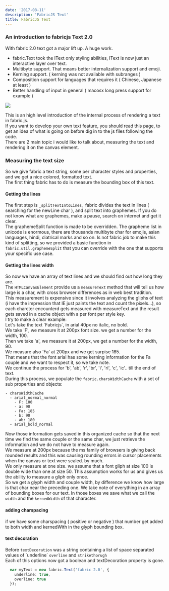 ```yaml
---
date: '2017-08-11'
description: 'FabricJS Text'
title: FabricJS Text
---
```


### An introduction to fabricjs Text 2.0

With fabric 2.0 text got a major lift up. A huge work.

*   fabric.Text took the IText only styling abilities, IText is now just an interactive layer over text.
*   Multibyte support. That means better internalization support and emoji.
*   Kerning support. ( kerning was not available with subranges )
*   Composition support for languages that requires it ( Chinese, Japanese at least )
*   Better handling of input in general ( macosx long press support for example )

![](/article_assets/textsample.png)

This is an high level introduction of the internal process of rendering a text in fabric.js.  
If you want to develop your own text feature, you should read this page, to get an idea of what is going on before dig in to the js files following the code.  
There are 2 main topic i would like to talk about, measuring the text and rendering it on the canvas element.

### Measuring the text size

So we give fabric a text string, some per character styles and properties, and we get a nice colored, formatted text.  
The first thing fabric has to do is measure the bounding box of this text.  

#### Getting the lines

The first step is `_splitTextIntoLines,` fabric divides the text in lines ( searching for the newLine char ), and split text into graphemes. If you do not know what are graphemes, make a pause, search on internet and get it clear.  
The graphemeSplit function is made to be overridden. The grapheme list in unicode is enormous, there are thousands multibyte char for emojis, asian languages, hindi, diatrical marks and so on. Is not fabric job to make this kind of splitting, so we provided a basic function in `fabric.util.graphemeSplit` that you can override with the one that supports your specific use case.  

#### Getting the lines width

So now we have an array of text lines and we should find out how long they are.  
The `HTMLCanvasElement` provide us a `measureText` method that will tell us how large is a char, with cross browser differences as in web best tradition.  
This measurement is expensive since it involves analyzing the gliphs of text (i have the impression that IE just paints the text and count the pixels...), so each charcter encounterd gets measured with measureText and the result gets saved in a cache object with a per font per style key.  
I try to make a clear example:  
Let's take the text \`Fabricjs\`, in arial 40px no italic, no bold.  
We take 'F', we measure it at 200px font size. we get a number for the width, 100.  
Then we take 'a', we measure it at 200px, we get a number for the width, 90.  
We measure also 'Fa' at 200px and we get surpise 185.  
That means that the font arial has some kerning information for the Fa couple and we want to respect it, so we take note.  
We continue the process for 'b', 'ab', 'r', 'br', 'i', 'ri', 'c', 'ic'.. till the end of text.  
During this process, we populate the `fabric.charsWidthCache` with a set of sub properties and objects:  

```
- charsWidthCache
  - arial_normal_normal
    - F: 100
    - a: 90
    - Fa: 185
    - b: 90
    - ab: 180
  - arial_bold_normal
```
Now those information gets saved in this organized cache so that the next time we find the same couple or the same char, we just retrieve the information and we do not have to measure again.  
We measure at 200px because the ms family of browsers is giving back rounded results and this was causing rounding errors in cursor placements when the canvas or text were scaled. by much.  
We only measure at one size. we assume that a font gliph at size 100 is double wide than one at size 50. This assumption works for us and gives us the ability to measure a gliph only once.  
So we get a glyph width and couple width, by difference we know how large is that char near the preceding one. We take note of everything in an array of bounding boxes for our text. In those boxes we save what we call the `width` and the `kernedWidth` of that character.

#### adding charspacing

if we have some charspacing ( positive or negative ) that number get added to both width and kernedWith in the glyph bounding box.

#### text decoration

Before `textDecoration` was a string containing a list of space separated values of \`underline\` `overline` and `strikethorugh`  
Each of this options now got a boolean and textDecoration property is gone.

```ts
  var myText = new fabric.Text('fabric 2.0', {
    underline: true,
    overline: true
  });
```
